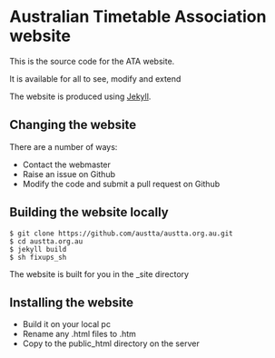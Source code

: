 # Australian Timetable Association website

This is the source code for the ATA website.

It is available for all to see, modify and extend

The website is produced using [Jekyll](http://jekyllrb.com).

## Changing the website
There are a number of ways:

* Contact the webmaster
* Raise an issue on Github
* Modify the code and submit a pull request on Github

## Building the website locally
    $ git clone https://github.com/austta/austta.org.au.git
    $ cd austta.org.au
    $ jekyll build
    $ sh fixups_sh
The website is built for you in the _site directory

## Installing the website

* Build it on your local pc
* Rename any .html files to .htm
* Copy to the public_html directory on the server    

